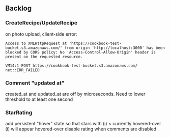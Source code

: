 ## Backlog

### CreateRecipe/UpdateRecipe

on photo upload, client-side error:

```Access to XMLHttpRequest at 'https://cookbook-test-bucket.s3.amazonaws.com/' from origin 'http://localhost:3000' has been blocked by CORS policy: No 'Access-Control-Allow-Origin' header is present on the requested resource.```

```VM14:1 POST https://cookbook-test-bucket.s3.amazonaws.com/ net::ERR_FAILED```

### Comment "updated at"

created_at and updated_at are off by microseconds. Need to lower threshold to at least one second

### StarRating

add persistent "hover" state so that stars with (i) < currently hovered-over (i) will appear hovered-over
disable rating when comments are disabled
